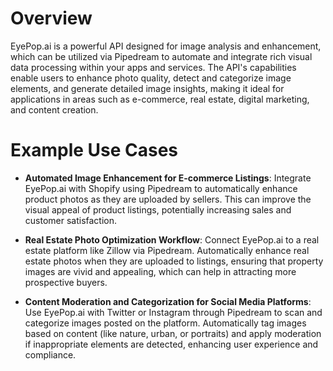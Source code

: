 # Overview

EyePop.ai is a powerful API designed for image analysis and enhancement, which can be utilized via Pipedream to automate and integrate rich visual data processing within your apps and services. The API's capabilities enable users to enhance photo quality, detect and categorize image elements, and generate detailed image insights, making it ideal for applications in areas such as e-commerce, real estate, digital marketing, and content creation.

# Example Use Cases

- **Automated Image Enhancement for E-commerce Listings**: Integrate EyePop.ai with Shopify using Pipedream to automatically enhance product photos as they are uploaded by sellers. This can improve the visual appeal of product listings, potentially increasing sales and customer satisfaction.

- **Real Estate Photo Optimization Workflow**: Connect EyePop.ai to a real estate platform like Zillow via Pipedream. Automatically enhance real estate photos when they are uploaded to listings, ensuring that property images are vivid and appealing, which can help in attracting more prospective buyers.

- **Content Moderation and Categorization for Social Media Platforms**: Use EyePop.ai with Twitter or Instagram through Pipedream to scan and categorize images posted on the platform. Automatically tag images based on content (like nature, urban, or portraits) and apply moderation if inappropriate elements are detected, enhancing user experience and compliance.
